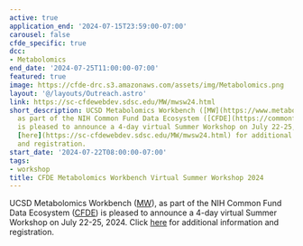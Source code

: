 ```yaml
---
active: true
application_end: '2024-07-15T23:59:00-07:00'
carousel: false
cfde_specific: true
dcc:
- Metabolomics
end_date: '2024-07-25T11:00:00-07:00'
featured: true
image: https://cfde-drc.s3.amazonaws.com/assets/img/Metabolomics.png
layout: '@/layouts/Outreach.astro'
link: https://sc-cfdewebdev.sdsc.edu/MW/mwsw24.html
short_description: UCSD Metabolomics Workbench ([MW](https://www.metabolomicsworkbench.org/)),
  as part of the NIH Common Fund Data Ecosystem ([CFDE](https://commonfund.nih.gov/dataecosystem))
  is pleased to announce a 4-day virtual Summer Workshop on July 22-25, 2024. Click
  [here](https://sc-cfdewebdev.sdsc.edu/MW/mwsw24.html) for additional information
  and registration.
start_date: '2024-07-22T08:00:00-07:00'
tags: 
- workshop
title: CFDE Metabolomics Workbench Virtual Summer Workshop 2024
---
```

UCSD Metabolomics Workbench ([MW](https://www.metabolomicsworkbench.org/)), as part of the NIH Common Fund Data Ecosystem ([CFDE](https://commonfund.nih.gov/dataecosystem)) is pleased to announce a 4-day virtual Summer Workshop on July 22-25, 2024. Click [here](https://sc-cfdewebdev.sdsc.edu/MW/mwsw24.html) for additional information and registration.